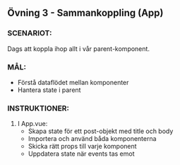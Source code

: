 ## Övning 3 - Sammankoppling (App)

### SCENARIOT:

Dags att koppla ihop allt i vår parent-komponent.

### MÅL:

- Förstå dataflödet mellan komponenter
- Hantera state i parent

### INSTRUKTIONER:

1. I App.vue:
   - Skapa state för ett post-objekt med title och body
   - Importera och använd båda komponenterna
   - Skicka rätt props till varje komponent
   - Uppdatera state när events tas emot

<script setup>
import { ref } from 'vue'
// Importera komponenter här
// Skapa state här
</script>
<template>
<div class="app">
<h1>Inlägg Förhandsgranskare</h1>
<!-- Implementera PreviewPost här -->
<!-- Implementera CreatePost här -->
</div>
</template>
<style scoped>
// Implementera styling här
</style>
